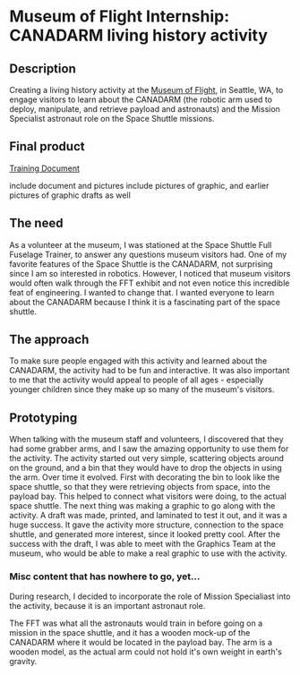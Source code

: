 # Museum of Flight Internship: CANADARM living history activity

## Description
Creating a living history activity at the [Museum of Flight](https://museumofflight.org), in Seattle, WA, to engage visitors to learn about the CANADARM (the robotic arm used to deploy, manipulate, and retrieve payload and astronauts) and the Mission Specialist astronaut role on the Space Shuttle missions. 

## Final product
[Training Document](https://docs.google.com/document/d/1m9AUOT_0niWfjY-ggKWS2YEaCSL5oKohqTKED0P7zqQ/edit?usp=sharing)


include document and pictures
include pictures of graphic, and earlier pictures of graphic drafts as well


## The need
As a volunteer at the museum, I was stationed at the Space Shuttle Full Fuselage Trainer, to answer any questions museum visitors had. One of my favorite features of the Space Shuttle is the CANADARM, not surprising since I am so interested in robotics.  However, I noticed that museum visitors would often walk through the FFT exhibit and not even notice this incredible feat of engineering.  I wanted to change that. I wanted everyone to learn about the CANADARM because I think it is a fascinating part of the space shuttle.


## The approach
To make sure people engaged with this activity and learned about the CANADARM, the activity had to be fun and interactive. It was also important to me that the activity would appeal to people of all ages - especially younger children since they make up so many of the museum's visitors.



## Prototyping
When talking with the museum staff and volunteers, I discovered that they had some grabber arms, and I saw the amazing opportunity to use them for the activity.
The activity started out very simple, scattering objects around on the ground, and a bin that they would have to drop the objects in using the arm.
Over time it evolved. First with decorating the bin to look like the space shuttle, so that they were retrieving objects from space, into the payload bay.
This helped to connect what visitors were doing, to the actual space shuttle. 
The next thing was making a graphic to go along with the activity.
A draft was made, printed, and laminated to test it out, and it was a huge success.
It gave the activity more structure, connection to the space shuttle, and generated more interest, since it looked pretty cool.
After the success with the draft, I was able to meet with the Graphics Team at the museum, who would be able to make a real graphic to use with the activity.



### Misc content that has nowhere to go, yet...
During research, I decided to incorporate the role of Mission Specialiast into the activity, because it is an important astronaut role. 

The FFT was what all the astronauts would train in before going on a mission in the space shuttle, and it has a wooden mock-up of the CANADARM where it would be located in the payload bay. The arm is a wooden model, as the actual arm could not hold it's own weight in earth's gravity. 